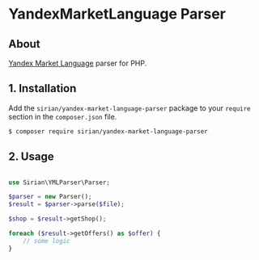 
# YandexMarketLanguage Parser #

## About ##

[Yandex Market Language](https://yandex.ru/support/partnermarket/yml/about-yml.xml) parser for PHP. 


## 1. Installation ##

Add the `sirian/yandex-market-language-parser` package to your `require` section in the `composer.json` file.

``` bash
$ composer require sirian/yandex-market-language-parser
```

## 2. Usage ##

```php

use Sirian\YMLParser\Parser;

$parser = new Parser();
$result = $parser->parse($file);

$shop = $result->getShop();

foreach ($result->getOffers() as $offer) {
    // some logic
}
```
